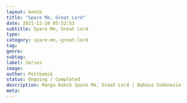 ```yaml
---
layout: komik
title: "Spare Me, Great Lord"
date: 2021-12-20 05:52:53
subtitle: Spare Me, Great Lord
type: 
category: spare-me,-great-lord
tag: 
genre: 
subtag: 
label: Series
image: 
author: Postkomik
status: Ongoing / Completed
description: Manga Komik Spare Me, Great Lord | Bahasa Indonesia
meta: 
---
```

